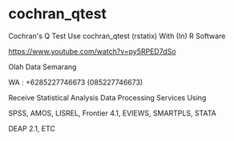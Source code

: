 # cochran_qtest
Cochran's Q Test Use cochran_qtest (rstatix) With (In) R Software

https://www.youtube.com/watch?v=py5RPED7dSo

Olah Data Semarang

WA : +6285227746673 (085227746673)

Receive Statistical Analysis Data Processing Services Using

SPSS, AMOS, LISREL, Frontier 4.1, EVIEWS, SMARTPLS, STATA

DEAP 2.1, ETC
